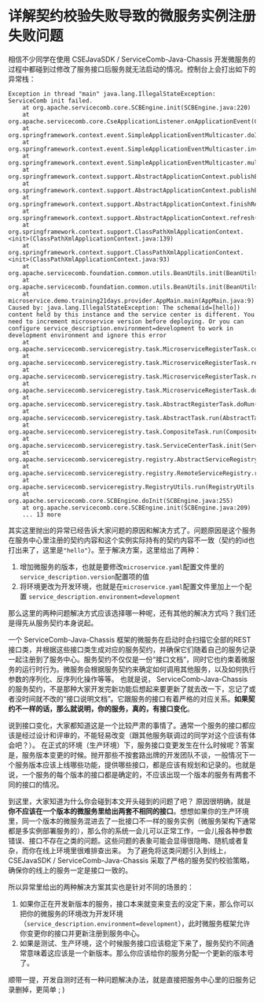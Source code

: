 # 详解契约校验失败导致的微服务实例注册失败问题

相信不少同学在使用 CSEJavaSDK / ServiceComb-Java-Chassis 开发微服务的过程中都碰到过修改了服务接口后服务就无法启动的情况。控制台上会打出如下的异常栈：
```
Exception in thread "main" java.lang.IllegalStateException: ServiceComb init failed.
	at org.apache.servicecomb.core.SCBEngine.init(SCBEngine.java:220)
	at org.apache.servicecomb.core.CseApplicationListener.onApplicationEvent(CseApplicationListener.java:81)
	at org.springframework.context.event.SimpleApplicationEventMulticaster.doInvokeListener(SimpleApplicationEventMulticaster.java:172)
	at org.springframework.context.event.SimpleApplicationEventMulticaster.invokeListener(SimpleApplicationEventMulticaster.java:165)
	at org.springframework.context.event.SimpleApplicationEventMulticaster.multicastEvent(SimpleApplicationEventMulticaster.java:139)
	at org.springframework.context.support.AbstractApplicationContext.publishEvent(AbstractApplicationContext.java:393)
	at org.springframework.context.support.AbstractApplicationContext.publishEvent(AbstractApplicationContext.java:347)
	at org.springframework.context.support.AbstractApplicationContext.finishRefresh(AbstractApplicationContext.java:883)
	at org.springframework.context.support.AbstractApplicationContext.refresh(AbstractApplicationContext.java:546)
	at org.springframework.context.support.ClassPathXmlApplicationContext.<init>(ClassPathXmlApplicationContext.java:139)
	at org.springframework.context.support.ClassPathXmlApplicationContext.<init>(ClassPathXmlApplicationContext.java:93)
	at org.apache.servicecomb.foundation.common.utils.BeanUtils.init(BeanUtils.java:49)
	at org.apache.servicecomb.foundation.common.utils.BeanUtils.init(BeanUtils.java:42)
	at microservice.demo.training21days.provider.AppMain.main(AppMain.java:9)
Caused by: java.lang.IllegalStateException: The schema(id=[hello]) content held by this instance and the service center is different. You need to increment microservice version before deploying. Or you can configure service_description.environment=development to work in development environment and ignore this error
	at org.apache.servicecomb.serviceregistry.task.MicroserviceRegisterTask.compareAndReRegisterSchema(MicroserviceRegisterTask.java:277)
	at org.apache.servicecomb.serviceregistry.task.MicroserviceRegisterTask.registerSchema(MicroserviceRegisterTask.java:206)
	at org.apache.servicecomb.serviceregistry.task.MicroserviceRegisterTask.registerSchemas(MicroserviceRegisterTask.java:170)
	at org.apache.servicecomb.serviceregistry.task.MicroserviceRegisterTask.doRegister(MicroserviceRegisterTask.java:122)
	at org.apache.servicecomb.serviceregistry.task.AbstractRegisterTask.doRun(AbstractRegisterTask.java:41)
	at org.apache.servicecomb.serviceregistry.task.AbstractTask.run(AbstractTask.java:53)
	at org.apache.servicecomb.serviceregistry.task.CompositeTask.run(CompositeTask.java:35)
	at org.apache.servicecomb.serviceregistry.task.ServiceCenterTask.init(ServiceCenterTask.java:82)
	at org.apache.servicecomb.serviceregistry.registry.AbstractServiceRegistry.run(AbstractServiceRegistry.java:178)
	at org.apache.servicecomb.serviceregistry.registry.RemoteServiceRegistry.run(RemoteServiceRegistry.java:86)
	at org.apache.servicecomb.serviceregistry.RegistryUtils.run(RegistryUtils.java:70)
	at org.apache.servicecomb.core.SCBEngine.doInit(SCBEngine.java:255)
	at org.apache.servicecomb.core.SCBEngine.init(SCBEngine.java:209)
	... 13 more
```

其实这里抛出的异常已经告诉大家问题的原因和解决方式了。问题原因是这个服务在服务中心里注册的契约内容和这个实例实际持有的契约内容不一致（契约的id也打出来了，这里是`"hello"`）。至于解决方案，这里给出了两种：
1. 增加微服务的版本，也就是要修改`microservice.yaml`配置文件里的`service_description.version`配置项的值
2. 将环境更改为开发环境，也就是在`microservice.yaml`配置文件里加上一个配置 `service_description.environment=development`

那么这里的两种问题解决方式应该选择哪一种呢，还有其他的解决方式吗？我们还是得先从服务契约本身说起。

一个 ServiceComb-Java-Chassis 框架的微服务在启动时会扫描它全部的REST接口类，并根据这些接口类生成对应的服务契约，并确保它们随着自己的服务记录一起注册到了服务中心。服务契约不仅仅是一份“接口文档”，同时它也约束着微服务的运行时行为。微服务会根据服务契约来确定如何调用其他服务，以及如何执行参数的序列化、反序列化操作等等。
也就是说， ServiceComb-Java-Chassis 的服务契约，不是那种大家开发完新功能后想起来要更新了就去改一下，忘记了或者没时间就不改的“接口说明文档”。它跟服务的接口有着严格的对应关系。**如果契约不一样的话，那么就说明，你的服务，真的，有接口变化**。

说到接口变化，大家都知道这是一个比较严肃的事情了。通常一个服务的接口都应该是经过设计和评审的，不能轻易改变（跟其他服务联调过的同学对这个应该有体会吧？）。
在正式的环境（生产环境）下，服务接口变更发生在什么时候呢？答案是，服务版本变更的时候。抛开那些不按套路出牌的开发团队不谈，一般情况下一个服务版本应该上线哪些功能，提供哪些接口，都是应该有规划和记录的。也就是说，一个服务的每个版本的接口都是确定的，不应该出现一个版本的服务有两套不同的接口的情况。

到这里，大家知道为什么你会碰到本文开头碰到的问题了吧？
原因很明确，就是**你不应该在一个版本的微服务里给出两套不相同的接口**。想想如果你的生产环境里，同一个版本的微服务混进去了一批接口不一样的服务实例（微服务架构下通常都是多实例部署服务的），那么你的系统一会儿可以正常工作，一会儿报各种参数错误、接口不存在之类的问题。这些问题的表象可能会显得很隐晦、随机或者复杂，而你在线上环境里很难排查出来。
为了避免将这类问题引入到线上， CSEJavaSDK / ServiceComb-Java-Chassis 采取了严格的服务契约校验策略，确保你的线上的服务一定是接口一致的。

所以异常里给出的两种解决方案其实也是针对不同的场景的：
1. 如果你正在开发新版本的服务，接口本来就变来变去的没定下来，那么你可以把你的微服务的环境改为开发环境（`service_description.environment=development`），此时微服务框架允许你变更你的接口并更新注册到服务中心。
2. 如果是测试、生产环境，这个时候服务接口应该稳定下来了，服务契约不同通常意味着这应该是一个新版本。那么你应该给你的服务分配一个更新的版本号了。

顺带一提，开发自测时还有一种问题解决办法，就是直接把服务中心里的旧服务记录删掉，更简单 ; )